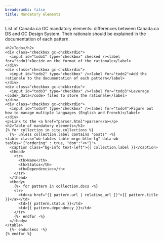 ```yaml
---
breadcrumbs: false
title: Mandatory elements
---
```

<div class="container">
  <div class="row">
    <p class="mrgn-tp-lg" property="description">List of Canada.ca GC mandatory elements: differences between Canada.ca DS and GC Design System. Their rationale should be explained in the documentation of each pattern.</p>

    <h2>Todo</h2>
    <div class="checkbox gc-chckbxrdio">
      <input id="todo1" type="checkbox" checked /><label for="todo1">Decide on the format of the rationale</label>
    </div>
    <div class="checkbox gc-chckbxrdio">
      <input id="todo2" type="checkbox" /><label for="todo2">Add the rationale to the documentation of each pattern</label>
    </div>
    <div class="checkbox gc-chckbxrdio">
      <input id="todo3" type="checkbox" /><label for="todo3">Leverage <code>_data</code> files to store the rationale</label>
    </div>
    <div class="checkbox gc-chckbxrdio">
      <input id="todo4" type="checkbox" /><label for="todo4">Figure out how to manage multiple languages (English and French)</label>
    </div>
    <p>Link to the <a href="parser.html">parser</a></p>
    <h2>Table of mandatory elements</h2>
    {% for collection in site.collections %}
      {%- unless collection.label contains "posts" -%}
    <table class="wb-tables table mrgn-bttm-lg" data-wb-tables='{"ordering" : true, "dom":"<>"}'>
      <caption class="bg-info text-left">{{ collection.label }}</caption>
      <thead>
        <tr>
          <th>Name</th>
          <th>Status</th>
          <th>Dependencies</th>
        </tr>
      </thead>
      <tbody>
        {%- for pattern in collection.docs -%}
        <tr>
          <td><a href="{{ pattern.url | relative_url }}">{{ pattern.title }}</a></td>
          <td>{{ pattern.status }}</td>
          <td>{{ pattern.dependency }}</td>
        </tr>
        {%- endfor -%}
      </tbody>
    </table>
      {%- endunless -%}
    {% endfor %}
  </div>
</div>
